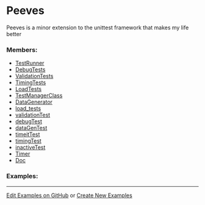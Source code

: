 # <a id="Peeves">Peeves</a>
    
Peeves is a minor extension to the unittest framework that makes my life better

### Members:

  - [TestRunner](Peeves/TestUtils/TestRunner.md)
  - [DebugTests](Peeves/TestUtils/DebugTests.md)
  - [ValidationTests](Peeves/TestUtils/ValidationTests.md)
  - [TimingTests](Peeves/TestUtils/TimingTests.md)
  - [LoadTests](Peeves/TestUtils/LoadTests.md)
  - [TestManagerClass](Peeves/TestUtils/TestManagerClass.md)
  - [DataGenerator](Peeves/TestUtils/DataGenerator.md)
  - [load_tests](Peeves/TestUtils/ManagedTestLoader/load_tests.md)
  - [validationTest](Peeves/TestUtils/validationTest.md)
  - [debugTest](Peeves/TestUtils/debugTest.md)
  - [dataGenTest](Peeves/TestUtils/dataGenTest.md)
  - [timeitTest](Peeves/TestUtils/timeitTest.md)
  - [timingTest](Peeves/TestUtils/timingTest.md)
  - [inactiveTest](Peeves/TestUtils/inactiveTest.md)
  - [Timer](Peeves/Timer/Timer.md)
  - [Doc](Peeves/Doc.md)

### Examples:



___

[Edit Examples on GitHub](https://github.com/McCoyGroup/References/edit/gh-pages/Documentation/examples/Peeves.md) or 
[Create New Examples](https://github.com/McCoyGroup/References/new/gh-pages/?filename=Documentation/examples/Peeves.md)